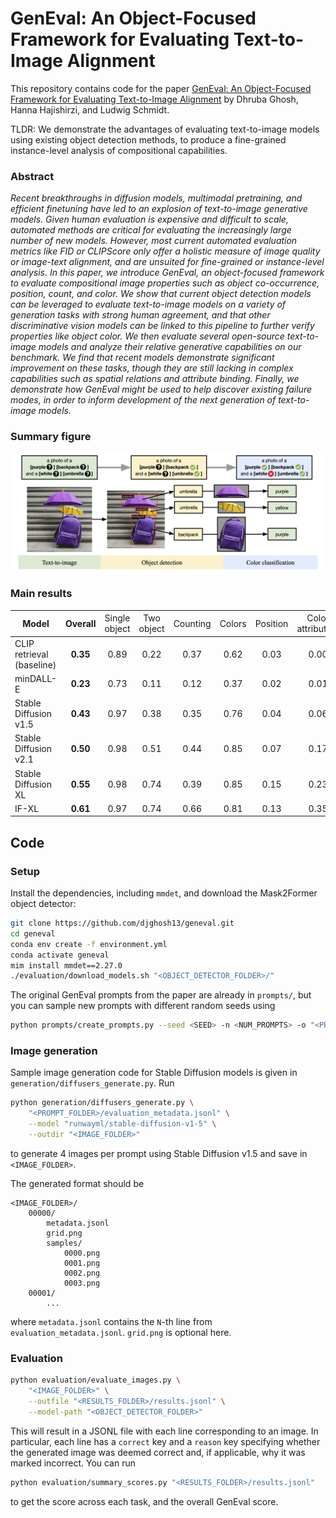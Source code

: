 # GenEval: An Object-Focused Framework for Evaluating Text-to-Image Alignment

This repository contains code for the paper [GenEval: An Object-Focused Framework for Evaluating Text-to-Image Alignment](https://arxiv.org/abs/2310.11513) by Dhruba Ghosh, Hanna Hajishirzi, and Ludwig Schmidt.

TLDR: We demonstrate the advantages of evaluating text-to-image models using existing object detection methods, to produce a fine-grained instance-level analysis of compositional capabilities.

### Abstract
*Recent breakthroughs in diffusion models, multimodal pretraining, and efficient finetuning have led to an explosion of text-to-image generative models.
Given human evaluation is expensive and difficult to scale, automated methods are critical for evaluating the increasingly large number of new models.
However, most current automated evaluation metrics like FID or CLIPScore only offer a holistic measure of image quality or image-text alignment, and are unsuited for fine-grained or instance-level analysis.
In this paper, we introduce GenEval, an object-focused framework to evaluate compositional image properties such as object co-occurrence, position, count, and color.
We show that current object detection models can be leveraged to evaluate text-to-image models on a variety of generation tasks with strong human agreement, and that other discriminative vision models can be linked to this pipeline to further verify properties like object color.
We then evaluate several open-source text-to-image models and analyze their relative generative capabilities on our benchmark.
We find that recent models demonstrate significant improvement on these tasks, though they are still lacking in complex capabilities such as spatial relations and attribute binding.
Finally, we demonstrate how GenEval might be used to help discover existing failure modes, in order to inform development of the next generation of text-to-image models.*

### Summary figure

<p align="center">
    <img src="images/geneval_figure_1.png" alt="figure1"/>
</p>

### Main results

| Model | Overall | <span style="font-weight:normal">Single object</span> | <span style="font-weight:normal">Two object</span> | <span style="font-weight:normal">Counting</span> | <span style="font-weight:normal">Colors</span> | <span style="font-weight:normal">Position</span> | <span style="font-weight:normal">Color attribution</span> |
| ----- | :-----: | :-----: | :-----: | :-----: | :-----: | :-----: | :-----: |
| CLIP retrieval (baseline) | **0.35** | 0.89 | 0.22 | 0.37 | 0.62 | 0.03 | 0.00 |
minDALL-E | **0.23** | 0.73 | 0.11 | 0.12 | 0.37 | 0.02 | 0.01 |
Stable Diffusion v1.5 | **0.43** | 0.97 | 0.38 | 0.35 | 0.76 | 0.04 | 0.06 |
Stable Diffusion v2.1 | **0.50** | 0.98 | 0.51 | 0.44 | 0.85 | 0.07 | 0.17 |
Stable Diffusion XL | **0.55** | 0.98 | 0.74 | 0.39 | 0.85 | 0.15 | 0.23 |
IF-XL | **0.61** | 0.97 | 0.74 | 0.66 | 0.81 | 0.13 | 0.35 |

## Code

### Setup

Install the dependencies, including `mmdet`, and download the Mask2Former object detector:
```bash
git clone https://github.com/djghosh13/geneval.git
cd geneval
conda env create -f environment.yml
conda activate geneval
mim install mmdet==2.27.0
./evaluation/download_models.sh "<OBJECT_DETECTOR_FOLDER>/"
```

The original GenEval prompts from the paper are already in `prompts/`, but you can sample new prompts with different random seeds using
```bash
python prompts/create_prompts.py --seed <SEED> -n <NUM_PROMPTS> -o "<PROMPT_FOLDER>/"
```

### Image generation

Sample image generation code for Stable Diffusion models is given in `generation/diffusers_generate.py`. Run
```bash
python generation/diffusers_generate.py \
    "<PROMPT_FOLDER>/evaluation_metadata.jsonl" \
    --model "runwayml/stable-diffusion-v1-5" \
    --outdir "<IMAGE_FOLDER>"
```
to generate 4 images per prompt using Stable Diffusion v1.5 and save in `<IMAGE_FOLDER>`.

The generated format should be
```
<IMAGE_FOLDER>/
    00000/
        metadata.jsonl
        grid.png
        samples/
            0000.png
            0001.png
            0002.png
            0003.png
    00001/
        ...
```
where `metadata.jsonl` contains the `N`-th line from `evaluation_metadata.jsonl`. `grid.png` is optional here.

### Evaluation

```bash
python evaluation/evaluate_images.py \
    "<IMAGE_FOLDER>" \
    --outfile "<RESULTS_FOLDER>/results.jsonl" \
    --model-path "<OBJECT_DETECTOR_FOLDER>"
```

This will result in a JSONL file with each line corresponding to an image. In particular, each line has a `correct` key and a `reason` key specifying whether the generated image was deemed correct and, if applicable, why it was marked incorrect. You can run

```bash
python evaluation/summary_scores.py "<RESULTS_FOLDER>/results.jsonl"
```

to get the score across each task, and the overall GenEval score.
